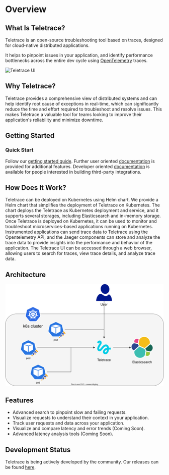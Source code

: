 # Overview

## What Is Teletrace?

Teletrace is an open-source troubleshooting tool based on traces, designed for cloud-native distributed applications.

It helps to pinpoint issues in your application, and identify performance bottlenecks across the entire dev cycle using [OpenTelemetry](https://opentelemetry.io/) traces.

![Teletrace UI](images/demo.gif)

## Why Teletrace?

Teletrace provides a comprehensive view of distributed systems and can help identify root cause of exceptions in real-time,
which can significantly reduce the time and effort required to troubleshoot and resolve issues.
This makes Teletrace a valuable tool for teams looking to improve their application's reliability and minimize downtime.

## Getting Started

### Quick Start

Follow our [getting started guide](getting_started.md).
Further user oriented [documentation](user-guide/) is provided for additional features.
Developer oriented [documentation](developer-guide/) is available for people interested in building third-party integrations.

## How Does It Work?

Teletrace can be deployed on Kubernetes using Helm chart.
We provide a Helm chart that simplifies the deployment of Teletrace on Kubernetes.
The chart deploys the Teletrace as Kubernetes deployment and service, and it supports several storages, including Elasticsearch and in-memory storage.
Once Teletrace is deployed on Kubernetes, it can be used to monitor and troubleshoot microservices-based applications running on Kubernetes. Instrumented applications can send trace data to Teletrace using the Opentelemetry API, and the Jaeger components can store and analyze the trace data to provide insights into the performance and behavior of the application. The Teletrace UI can be accessed through a web browser, allowing users to search for traces, view trace details, and analyze trace data.

## Architecture

![Argo CD Architecture](images/teletrace.drawio.svg)

## Features

- Advanced search to pinpoint slow and failing requests.
- Visualize requests to understand their context in your application.
- Track user requests and data across your application.
- Visualize and compare latency and error trends (Coming Soon).
- Advanced latency analysis tools (Coming Soon).

## Development Status

Teletrace is being actively developed by the community. Our releases can be found [here](https://github.com/epsagon/lupa/releases).
